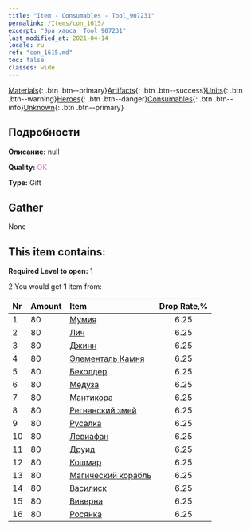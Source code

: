 ```yaml
---
title: "Item - Consumables - Tool_907231"
permalink: /Items/con_1615/
excerpt: "Эра хаоса  Tool_907231"
last_modified_at: 2021-04-14
locale: ru
ref: "con_1615.md"
toc: false
classes: wide
---
```

 [Materials](/ru/Items/){: .btn .btn--primary}[Artifacts](/ru/Items/Artifacts/){: .btn .btn--success}[Units](/ru/Items/Units/){: .btn .btn--warning}[Heroes](/ru/Items/Heroes/){: .btn .btn--danger}[Consumables](/ru/Items/Consumables/){: .btn .btn--info}[Unknown](/ru/Items/Unknown/){: .btn .btn--primary}

## Подробности
 **Описание:** null

 **Quality:** <span style="color: #DA70D6">OK</span>

 **Type:** Gift

## Gather

  None

## This item contains:

 **Required Level to open:** 1

 2 You would get **1** item  from:

  | Nr | Amount |     Item    | Drop Rate,% |
  |:---|:-------|:------------|:---------:|
  | 1 | 80 | [Мумия](/ru/Items/unt_215/) | 6.25 | 
  | 2 | 80 | [Лич](/ru/Items/unt_212/) | 6.25 | 
  | 3 | 80 | [Джинн](/ru/Items/unt_239/) | 6.25 | 
  | 4 | 80 | [Элементаль Камня](/ru/Items/unt_266/) | 6.25 | 
  | 5 | 80 | [Бехолдер](/ru/Items/unt_246/) | 6.25 | 
  | 6 | 80 | [Медуза](/ru/Items/unt_247/) | 6.25 | 
  | 7 | 80 | [Мантикора](/ru/Items/unt_249/) | 6.25 | 
  | 8 | 80 | [Регнанский змей](/ru/Items/unt_276/) | 6.25 | 
  | 9 | 80 | [Русалка](/ru/Items/unt_277/) | 6.25 | 
  | 10 | 80 | [Левиафан](/ru/Items/unt_280/) | 6.25 | 
  | 11 | 80 | [Друид](/ru/Items/unt_206/) | 6.25 | 
  | 12 | 80 | [Кошмар](/ru/Items/unt_233/) | 6.25 | 
  | 13 | 80 | [Магический корабль](/ru/Items/unt_242/) | 6.25 | 
  | 14 | 80 | [Василиск](/ru/Items/unt_256/) | 6.25 | 
  | 15 | 80 | [Виверна](/ru/Items/unt_258/) | 6.25 | 
  | 16 | 80 | [Росянка](/ru/Items/unt_260/) | 6.25 | 
